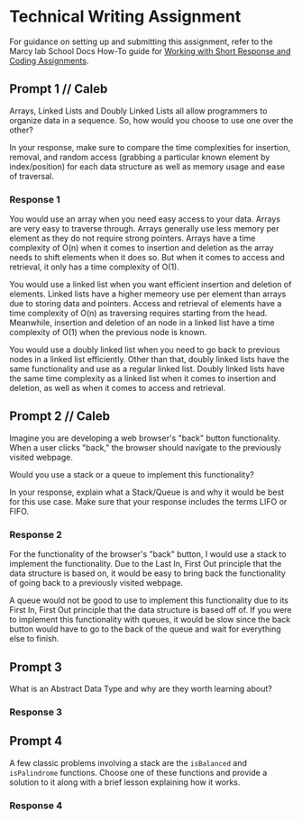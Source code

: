 # Technical Writing Assignment

For guidance on setting up and submitting this assignment, refer to the Marcy lab School Docs How-To guide for [Working with Short Response and Coding Assignments](https://marcylabschool.gitbook.io/marcy-lab-school-docs/fullstack-curriculum/how-tos/working-with-assignments#how-to-work-on-assignments).

## Prompt 1 // Caleb

Arrays, Linked Lists and Doubly Linked Lists all allow programmers to organize data in a sequence. So, how would you choose to use one over the other?

In your response, make sure to compare the time complexities for insertion, removal, and random access (grabbing a particular known element by index/position) for each data structure as well as memory usage and ease of traversal.

### Response 1
You would use an array when you need easy access to your data. Arrays are very easy to traverse through. Arrays generally use less memory per element as they do not require strong pointers. Arrays have a time complexity of O(n) when it comes to insertion and deletion as the array needs to shift elements when it does so. But when it comes to access and retrieval, it only has a time complexity of O(1).

You would use a linked list when you want efficient insertion and deletion of elements. Linked lists have a higher memeory use per element than arrays due to storing data and pointers. Access and retrieval of elements have a time complexity of O(n) as traversing requires starting from the head. Meanwhile, insertion and deletion of an node in a linked list have a time complexity of O(1) when the previous node is known.

You would use a doubly linked list when you need to go back to previous nodes in a linked list efficiently. Other than that, doubly linked lists have the same functionality and use as a regular linked list. Doubly linked lists have the same time complexity as a linked list when it comes to insertion and deletion, as well as when it comes to access and retrieval.



## Prompt 2 // Caleb

Imagine you are developing a web browser's "back" button functionality. When a user clicks "back," the browser should navigate to the previously visited webpage. 

Would you use a stack or a queue to implement this functionality? 

In your response, explain what a Stack/Queue is and why it would be best for this use case. Make sure that your response includes the terms LIFO or FIFO.

### Response 2
 For the functionality of the browser's "back" button, I would use a stack to implement the functionality.
 Due to the Last In, First Out principle that the data structure is based on, it would be easy to bring back the functionality of going back to a previously visited webpage.

 A queue would not be good to use to implement this functionality due to its First In, First Out principle that the data structure is based off of. If you were to implement this functionality with queues, it would be slow since the back button would have to go to the back of the queue and wait for everything else to finish.

## Prompt 3

What is an Abstract Data Type and why are they worth learning about?

### Response 3

## Prompt 4

A few classic problems involving a stack are the `isBalanced` and `isPalindrome` functions. Choose one of these functions and provide a solution to it along with a brief lesson explaining how it works. 

### Response 4




